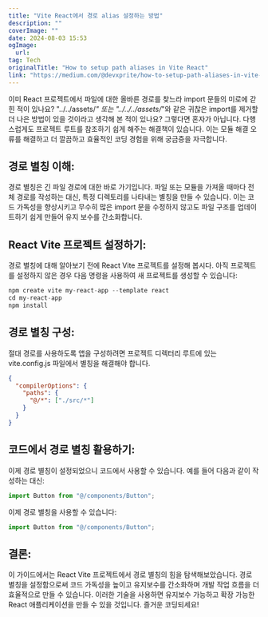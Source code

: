 ```yaml
---
title: "Vite React에서 경로 alias 설정하는 방법"
description: ""
coverImage: ""
date: 2024-08-03 15:53
ogImage: 
  url: 
tag: Tech
originalTitle: "How to setup path aliases in Vite React"
link: "https://medium.com/@devxprite/how-to-setup-path-aliases-in-vite-df955939ffe8"
---
```




이미 React 프로젝트에서 파일에 대한 올바른 경로를 찾느라 import 문들의 미로에 갇힌 적이 있나요? "../../assets/_" 또는 "../../../assets/_"와 같은 귀찮은 import를 제거할 더 나은 방법이 있을 것이라고 생각해 본 적이 있나요? 그렇다면 혼자가 아닙니다. 다행스럽게도 프로젝트 루트를 참조하기 쉽게 해주는 해결책이 있습니다. 이는 모듈 해결 오류를 해결하고 더 깔끔하고 효율적인 코딩 경험을 위해 궁금증을 자극합니다.

## 경로 별칭 이해:

경로 별칭은 긴 파일 경로에 대한 바로 가기입니다. 파일 또는 모듈을 가져올 때마다 전체 경로를 작성하는 대신, 특정 디렉토리를 나타내는 별칭을 만들 수 있습니다. 이는 코드 가독성을 향상시키고 무수히 많은 import 문을 수정하지 않고도 파일 구조를 업데이트하기 쉽게 만들어 유지 보수를 간소화합니다.

## React Vite 프로젝트 설정하기:

<div class="content-ad"></div>

경로 별칭에 대해 알아보기 전에 React Vite 프로젝트를 설정해 봅시다. 아직 프로젝트를 설정하지 않은 경우 다음 명령을 사용하여 새 프로젝트를 생성할 수 있습니다:

```js
npm create vite my-react-app --template react
cd my-react-app
npm install
```

## 경로 별칭 구성:

절대 경로를 사용하도록 앱을 구성하려면 프로젝트 디렉터리 루트에 있는 vite.config.js 파일에서 별칭을 해결해야 합니다.

<div class="content-ad"></div>

```json
{
  "compilerOptions": {
    "paths": {
      "@/*": ["./src/*"]
    }
  }
}
```

## 코드에서 경로 별칭 활용하기:

이제 경로 별칭이 설정되었으니 코드에서 사용할 수 있습니다. 예를 들어 다음과 같이 작성하는 대신:

```js
import Button from "@/components/Button";
```

<div class="content-ad"></div>

이제 경로 별칭을 사용할 수 있습니다:

```js
import Button from "@/components/Button";
```

## 결론:

이 가이드에서는 React Vite 프로젝트에서 경로 별칭의 힘을 탐색해보았습니다. 경로 별칭을 설정함으로써 코드 가독성을 높이고 유지보수를 간소화하며 개발 작업 흐름을 더 효율적으로 만들 수 있습니다. 이러한 기술을 사용하면 유지보수 가능하고 확장 가능한 React 애플리케이션을 만들 수 있을 것입니다. 즐거운 코딩되세요!
